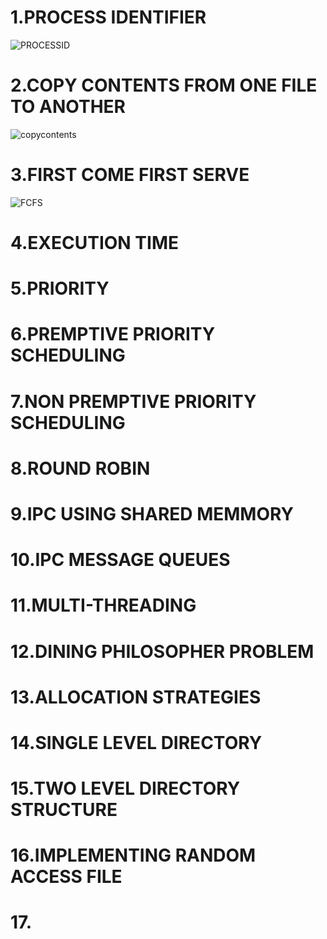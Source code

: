# 1.PROCESS IDENTIFIER

![PROCESSID](https://user-images.githubusercontent.com/114140750/216478963-590f6519-504c-4aea-831e-0733b04718eb.png)

# 2.COPY CONTENTS FROM ONE FILE TO ANOTHER

![copycontents](https://user-images.githubusercontent.com/114140750/216479153-8ba04a15-0198-40ee-8e1b-9c7839061d1c.png)

# 3.FIRST COME FIRST SERVE

![FCFS](https://user-images.githubusercontent.com/114140750/216482956-c005f274-be2e-451d-b504-f5b9536adba8.png)

# 4.EXECUTION TIME



# 5.PRIORITY



# 6.PREMPTIVE PRIORITY SCHEDULING



# 7.NON PREMPTIVE PRIORITY SCHEDULING



# 8.ROUND ROBIN



# 9.IPC USING SHARED MEMMORY



# 10.IPC MESSAGE QUEUES



# 11.MULTI-THREADING



# 12.DINING PHILOSOPHER PROBLEM



# 13.ALLOCATION STRATEGIES



# 14.SINGLE LEVEL DIRECTORY



# 15.TWO LEVEL DIRECTORY STRUCTURE



# 16.IMPLEMENTING RANDOM ACCESS FILE



# 17.
